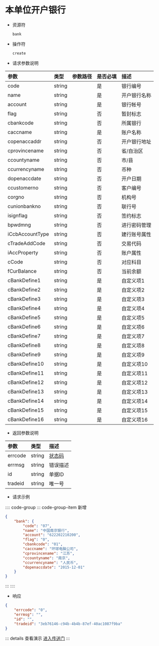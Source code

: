 # 本单位开户银行

- 资源符

  `bank`
  
- 操作符

  `create`

- 请求参数说明

|参数|类型|参数路径|是否必填|描述|
|:-|:-|:-|:-|:-|
|code|string||是|银行编号|
|name|string||是|开户银行名称|
|account|string||是|银行帐号|
|flag|string||否|暂封标志|
|cbankcode|string||否|所属银行|
|caccname|string||是|账户名称|
|copenaccaddr|string||否|开户银行地址|
|cprovincename|string||否|省/自治区|
|ccountyname|string||否|市/县|
|ccurrencyname|string||否|币种|
|dopenaccdate|string||否|开户日期|
|ccustomerno|string||否|客户编号|
|corgno|string||否|机构号|
|cunionbankno|string||否|联行号|
|isignflag|string||否|签约标志|
|bpwdmng|string||否|进行密码管理|
|iCcbAccountType|string||否|建行账号属性|
|cTradeAddCode|string||否|交易代码|
|iAccProperty|string||否|账户属性|
|cCode|string||否|对应科目|
|fCurBalance|string||否|当前余额|
|cBankDefine1|string||是|自定义项1|
|cBankDefine2|string||是|自定义项2|
|cBankDefine3|string||是|自定义项3|
|cBankDefine4|string||是|自定义项4|
|cBankDefine5|string||是|自定义项5|
|cBankDefine6|string||是|自定义项6|
|cBankDefine7|string||是|自定义项7|
|cBankDefine8|string||是|自定义项8|
|cBankDefine9|string||是|自定义项9|
|cBankDefine10|string||是|自定义项10|
|cBankDefine11|string||是|自定义项11|
|cBankDefine12|string||是|自定义项12|
|cBankDefine13|string||是|自定义项13|
|cBankDefine14|string||是|自定义项14|
|cBankDefine15|string||是|自定义项15|
|cBankDefine16|string||是|自定义项16|

- 返回参数说明

|参数|类型|描述|
|:-|:-|:-|
|errcode|string|[状态码](./../error.md)|
|errmsg|string|错误描述|
|id|string|单据ID|
|tradeid|string|唯一号|

- 请求示例

:::: code-group
::: code-group-item 新增

```json
{
    "bank": {
        "code": "07",
        "name": "中国南京银行",
        "account": "622202210200",
        "flag": "0",
        "cbankcode": "01",
        "caccname": "环球电脑公司",
        "cprovincename": "江苏",
        "ccountyname": "南京",
        "ccurrencyname": "人民币",
        "dopenaccdate": "2015-12-01"
    }
}
```

:::
::::

- 响应

```json
{
    "errcode": "0",
    "errmsg": "",
    "id": "",
    "tradeid": "3eb76146-c94b-4b4b-87ef-40ac1087f9ba"
}
```

::: details 查看演示
[进入传送门](/images/yonyou/gif/bank.gif)
:::
